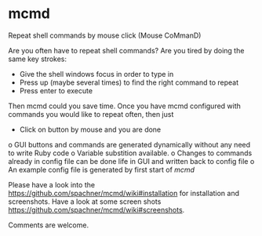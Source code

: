 # mcmd
Repeat shell commands by mouse click (Mouse CoMmanD)

Are you often have to repeat shell commands? Are you tired by doing the same key strokes:

* Give the shell windows focus in order to type in
* Press up (maybe several times) to find the right command to repeat
* Press enter to execute

Then mcmd could you save time. Once you have mcmd configured with commands you would like to repeat often, then just

* Click on button by mouse and you are done

o GUI buttons and commands are generated dynamically without any need to write Ruby code
o Variable substition available. 
o Changes to commands already in config file can be done life in GUI and written back to config file
o An example config file is generated by first start of _mcmd_

Please have a look into the https://github.com/spachner/mcmd/wiki#installation for installation and screenshots. 
Have a look at some screen shots https://github.com/spachner/mcmd/wiki#screenshots.

Comments are welcome.
